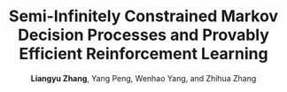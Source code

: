 ---
title: "Semi-Infinitely Constrained Markov Decision Processes and Provably Efficient Reinforcement Learning"
collection: publications
permalink: /publication/SICMDP2024
author: <strong>Liangyu Zhang</strong>, Yang Peng, Wenhao Yang, and Zhihua Zhang
venue: IEEE Transactions on Pattern Analysis and Machine Intelligence
year: 2024
paperurl: /files/papers/SICMDP2024.pdf
additional: true
---